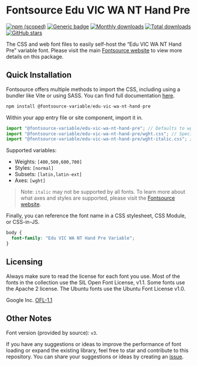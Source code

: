 # Fontsource Edu VIC WA NT Hand Pre

[![npm (scoped)](https://img.shields.io/npm/v/@fontsource-variable/edu-vic-wa-nt-hand-pre?color=brightgreen)](https://www.npmjs.com/package/@fontsource-variable/edu-vic-wa-nt-hand-pre) [![Generic badge](https://img.shields.io/badge/fontsource-passing-brightgreen)](https://github.com/fontsource/fontsource) [![Monthly downloads](https://badgen.net/npm/dm/@fontsource-variable/edu-vic-wa-nt-hand-pre)](https://github.com/fontsource/fontsource) [![Total downloads](https://badgen.net/npm/dt/@fontsource-variable/edu-vic-wa-nt-hand-pre)](https://github.com/fontsource/fontsource) [![GitHub stars](https://img.shields.io/github/stars/fontsource/fontsource.svg?style=social&label=Star)](https://github.com/fontsource/fontsource/stargazers)

The CSS and web font files to easily self-host the “Edu VIC WA NT Hand Pre” variable font. Please visit the main [Fontsource website](https://fontsource.org/fonts/edu-vic-wa-nt-hand-pre) to view more details on this package.

## Quick Installation

Fontsource offers multiple methods to import the CSS, including using a bundler like Vite or using SASS. You can find full documentation [here](https://fontsource.org/docs/getting-started/introduction).

```javascript
npm install @fontsource-variable/edu-vic-wa-nt-hand-pre
```

Within your app entry file or site component, import it in.

```javascript
import "@fontsource-variable/edu-vic-wa-nt-hand-pre"; // Defaults to wght axis
import "@fontsource-variable/edu-vic-wa-nt-hand-pre/wght.css"; // Specify axis
import "@fontsource-variable/edu-vic-wa-nt-hand-pre/wght-italic.css"; // Specify axis and style
```

Supported variables:
- Weights: `[400,500,600,700]`
- Styles: `[normal]`
- Subsets: `[latin,latin-ext]`
- Axes: `[wght]`

> Note: `italic` may not be supported by all fonts. To learn more about what axes and styles are supported, please visit the [Fontsource website](https://fontsource.org/fonts/edu-vic-wa-nt-hand-pre).

Finally, you can reference the font name in a CSS stylesheet, CSS Module, or CSS-in-JS.

```css
body {
  font-family: "Edu VIC WA NT Hand Pre Variable";
}
```

## Licensing
Always make sure to read the license for each font you use. Most of the fonts in the collection use the SIL Open Font License, v1.1. Some fonts use the Apache 2 license. The Ubuntu fonts use the Ubuntu Font License v1.0.

Google Inc.
[OFL-1.1](http://scripts.sil.org/OFL)

## Other Notes
Font version (provided by source): `v3`.

If you have any suggestions or ideas to improve the performance of font loading or expand the existing library, feel free to star and contribute to this repository. You can share your suggestions or ideas by creating an [issue](https://github.com/fontsource/fontsource/issues).